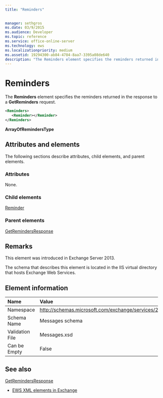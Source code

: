 ```yaml
---
title: "Reminders"
 
 
manager: sethgros
ms.date: 03/9/2015
ms.audience: Developer
ms.topic: reference
ms.service: office-online-server
ms.technology: ews
ms.localizationpriority: medium
ms.assetid: 19294300-ab84-4784-8aa7-3395a08de640
description: "The Reminders element specifies the reminders returned in the response to a GetReminders request."
---
```


# Reminders

The **Reminders** element specifies the reminders returned in the response to a **GetReminders** request. 
  
```XML
<Reminders>
   <Reminder></Reminder>
</Reminders>
```

 **ArrayOfRemindersType**
## Attributes and elements

The following sections describe attributes, child elements, and parent elements.
  
### Attributes

None.
  
### Child elements

[Reminder](reminder.md)
  
### Parent elements

[GetRemindersResponse](getremindersresponse.md)
  
## Remarks

This element was introduced in Exchange Server 2013.
  
The schema that describes this element is located in the IIS virtual directory that hosts Exchange Web Services.
  
## Element information

|**Name**|**Value**|
|:-----|:-----|
|Namespace  <br/> |http://schemas.microsoft.com/exchange/services/2006/messages  <br/> |
|Schema Name  <br/> |Messages schema  <br/> |
|Validation File  <br/> |Messages.xsd  <br/> |
|Can be Empty  <br/> |False  <br/> |
   
## See also



[GetRemindersResponse](getremindersresponse.md)


- [EWS XML elements in Exchange](ews-xml-elements-in-exchange.md)

